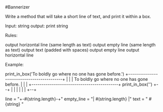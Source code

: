 #Bannerizer

Write a method that will take a short line of text, and print it within a box.

Input: string
output: print string

Rules:

output horizontal line (same length as text)
output empty line (same length as text)
output text (padded with spaces)
output empty line
output horizontal line

Example:

print_in_box('To boldly go where no one has gone before.')
+--------------------------------------------+
|                                            |
| To boldly go where no one has gone before. |
|                                            |
+--------------------------------------------+
print_in_box('')
+--+
|  |
|  |
|  |
+--+



line = "+-#{string.length}-+"
empty_line = "| #(string.length} |"
text = " #{string} "

